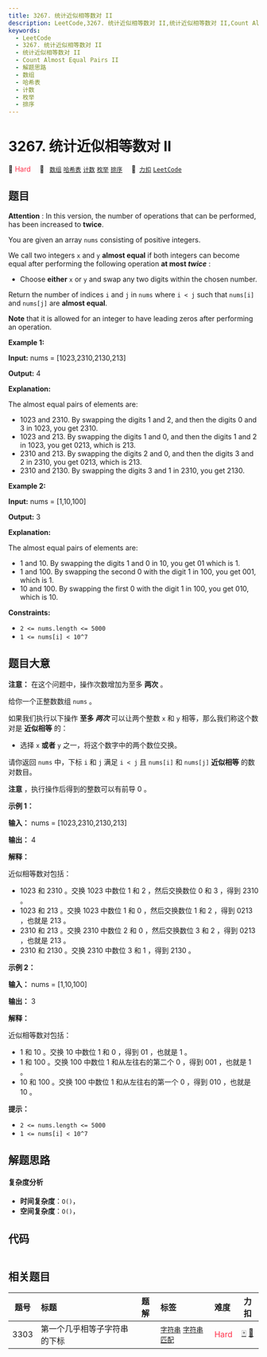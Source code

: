 ```yaml
---
title: 3267. 统计近似相等数对 II
description: LeetCode,3267. 统计近似相等数对 II,统计近似相等数对 II,Count Almost Equal Pairs II,解题思路,数组,哈希表,计数,枚举,排序
keywords:
  - LeetCode
  - 3267. 统计近似相等数对 II
  - 统计近似相等数对 II
  - Count Almost Equal Pairs II
  - 解题思路
  - 数组
  - 哈希表
  - 计数
  - 枚举
  - 排序
---
```


# 3267. 统计近似相等数对 II

🔴 <font color=#ff334b>Hard</font>&emsp; 🔖&ensp; [`数组`](/tag/array.md) [`哈希表`](/tag/hash-table.md) [`计数`](/tag/counting.md) [`枚举`](/tag/enumeration.md) [`排序`](/tag/sorting.md)&emsp; 🔗&ensp;[`力扣`](https://leetcode.cn/problems/count-almost-equal-pairs-ii) [`LeetCode`](https://leetcode.com/problems/count-almost-equal-pairs-ii)

## 题目

**Attention** : In this version, the number of operations that can be
performed, has been increased to **twice**.

You are given an array `nums` consisting of positive integers.

We call two integers `x` and `y` **almost equal** if both integers can become
equal after performing the following operation **at most _twice_** :

  * Choose **either** `x` or `y` and swap any two digits within the chosen number.

Return the number of indices `i` and `j` in `nums` where `i < j` such that
`nums[i]` and `nums[j]` are **almost equal**.

**Note** that it is allowed for an integer to have leading zeros after
performing an operation.



**Example 1:**

**Input:** nums = [1023,2310,2130,213]

**Output:** 4

**Explanation:**

The almost equal pairs of elements are:

  * 1023 and 2310. By swapping the digits 1 and 2, and then the digits 0 and 3 in 1023, you get 2310.
  * 1023 and 213. By swapping the digits 1 and 0, and then the digits 1 and 2 in 1023, you get 0213, which is 213.
  * 2310 and 213. By swapping the digits 2 and 0, and then the digits 3 and 2 in 2310, you get 0213, which is 213.
  * 2310 and 2130. By swapping the digits 3 and 1 in 2310, you get 2130.

**Example 2:**

**Input:** nums = [1,10,100]

**Output:** 3

**Explanation:**

The almost equal pairs of elements are:

  * 1 and 10. By swapping the digits 1 and 0 in 10, you get 01 which is 1.
  * 1 and 100. By swapping the second 0 with the digit 1 in 100, you get 001, which is 1.
  * 10 and 100. By swapping the first 0 with the digit 1 in 100, you get 010, which is 10.



**Constraints:**

  * `2 <= nums.length <= 5000`
  * `1 <= nums[i] < 10^7`


## 题目大意

**注意：** 在这个问题中，操作次数增加为至多 **两次**  。

给你一个正整数数组 `nums` 。

如果我们执行以下操作 **至多 _两次_**  可以让两个整数 `x` 和 `y` 相等，那么我们称这个数对是 **近似相等**  的：

  * 选择 `x` **或者**  `y`  之一，将这个数字中的两个数位交换。

请你返回 `nums` 中，下标 `i` 和 `j` 满足 `i < j` 且 `nums[i]` 和 `nums[j]` **近似相等**  的数对数目。

**注意**  ，执行操作后得到的整数可以有前导 0 。



**示例 1：**

**输入：** nums = [1023,2310,2130,213]

**输出：** 4

**解释：**

近似相等数对包括：

  * 1023 和 2310 。交换 1023 中数位 1 和 2 ，然后交换数位 0 和 3 ，得到 2310 。
  * 1023 和 213 。交换 1023 中数位 1 和 0 ，然后交换数位 1 和 2 ，得到 0213 ，也就是 213 。
  * 2310 和 213 。交换 2310 中数位 2 和 0 ，然后交换数位 3 和 2 ，得到 0213 ，也就是 213 。
  * 2310 和 2130 。交换 2310 中数位 3 和 1 ，得到 2130 。

**示例 2：**

**输入：** nums = [1,10,100]

**输出：** 3

**解释：**

近似相等数对包括：

  * 1 和 10 。交换 10 中数位 1 和 0 ，得到 01 ，也就是 1 。
  * 1 和 100 。交换 100 中数位 1 和从左往右的第二个 0 ，得到 001 ，也就是 1 。
  * 10 和 100 。交换 100 中数位 1 和从左往右的第一个 0 ，得到 010 ，也就是 10 。



**提示：**

  * `2 <= nums.length <= 5000`
  * `1 <= nums[i] < 10^7`


## 解题思路

#### 复杂度分析

- **时间复杂度**：`O()`，
- **空间复杂度**：`O()`，

## 代码

```javascript

```

## 相关题目

<!-- prettier-ignore -->
| 题号 | 标题 | 题解 | 标签 | 难度 | 力扣 |
| :------: | :------ | :------: | :------ | :------ | :------: |
| 3303 | 第一个几乎相等子字符串的下标 |  |  [`字符串`](/tag/string.md) [`字符串匹配`](/tag/string-matching.md) | <font color=#ff334b>Hard</font> | [🀄️](https://leetcode.cn/problems/find-the-occurrence-of-first-almost-equal-substring) [🔗](https://leetcode.com/problems/find-the-occurrence-of-first-almost-equal-substring) |